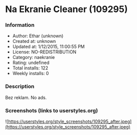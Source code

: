 # Na Ekranie Cleaner (109295)

### Information
- Author: Ethar (unknown)
- Created at: unknown
- Updated at: 1/12/2015, 11:00:55 PM
- License: NO-REDISTRIBUTION
- Category: naekranie
- Rating: undefined
- Total installs: 122
- Weekly installs: 0


### Description
Bez reklam.
No ads.


### Screenshots (links to userstyles.org)
![https://userstyles.org/style_screenshots/109295_after.jpeg](https://userstyles.org/style_screenshots/109295_after.jpeg)


